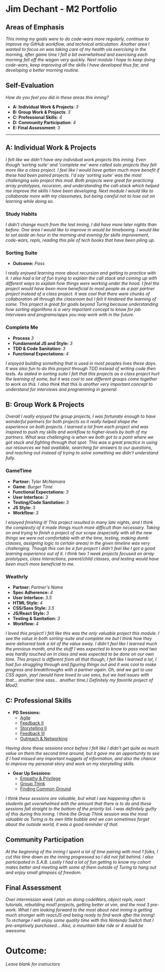 # Jim Dechant - M2 Portfolio

## Areas of Emphasis

_This inning my goals were to do code-wars more regularly, continue to improve my GitHub workflow, and technical articulation. Another area I wanted to focus on was taking care of my health via exercising in the morning, after game time I felt a bit overwhelmed and exercising each morning fell off the wagon very quickly. Next module I hope to keep doing code-wars, keep improving all the skills I have developed thus far, and developing a better morning routine._

## Self-Evaluation
_How do you feel you did in these areas this inning?_

* **A: Individual Work & Projects**: _3_
* **B: Group Work & Projects**: _3_
* **C: Professional Skills**: _4_
* **D: Community Participation**: _4_
* **E: Final Assessment**: _3_

-----------------------

## A: Individual Work & Projects

_I felt like we didn't have any individual work projects this inning. Even though 'sorting suite' and 'complete me' were called solo projects they felt more like a class project. I feel like I would have gotten much more benefit if these had been paired projects. I'd say 'sorting suite' was the most challenging solo project this mod. Both projects were great for practicing array prototypes, recursion, and understanding the call-stack which helped me improve the skills I have been developing. Next module I would like to collaborate more with my classmates, but being careful not to lose out on learning while doing so._

### Study Habits

_I didn't change much from the last inning, I did have more later nights than before. One area I would like to improve in would be timeboxing. I would like to set aside an hour in the morning and evening for skills improvement, code-wars, repls, reading this pile of tech books that have been piling up._

### Sorting Suite
* **Outcome:** _Pass_

_I really enjoyed learning more about recursion and getting to practice with it. I also had a lot of fun trying to explain the call stack and coming up with different ways to explain how things were working under the hood. I feel the project would have been more beneficial to most people as a pair partner project instead of a class project. It was cool that there were chunks of collaboration all through the classroom but I felt it hindered the learning of some. This project is great for goals beyond Turing because understanding how sorting algorithms is a very important concept to know for job interviews and programs/apps you may work with in the future._

### Complete Me
* **Process** _3_
* **Fundamental JS and Style:** _3_
* **TDD & Code Sanitation:** _3_
* **Functional Expectations:** _4_

_I enjoyed building something that is used in most peoples lives these days. It was also fun to do this project through TDD instead of writing code then tests. As stated in sorting suite I felt that this projects as a class project hurt the learning of some, but it was cool to see different groups come together to work on this. I also think that this is another very important concept to understand for interviews and programming in general._

## B: Group Work & Projects

_Overall I really enjoyed the group projects, I was fortunate enough to have wonderful partners for both projects so it really helped shape the experience on both projects. I learned a lot from each project and was inspired to push my skills and workflow to higher-levels by both of my partners. What was challenging is when we both got to a point where we got stuck and fighting through that spot. This was a great practice in using our resources we had available, searching for answers to our questions, and reaching out instead of trying to solve something we didn't understand fully._

### GameTime
* **Partner:** _Tyler McNamara_
* **Game:** _Burger Time_
* **Functional Expectations:** _3_
* **User Interface:** _3_
* **Testing/Code Sanitation:** _3_
* **JS Style:** _3_
* **Workflow:** _3_

_I enjoyed finishing it! This project resulted in many late nights, and I think the complexity of it made things much more difficult than necessary. Taking on and trying to finish a project of our scope (especially with all the new things we were not comfortable with at the time, testing, making dumb classes, assigning logic to certain areas) in the given timeline was very challenging. Though this can be a fun project I didn't feel like I got a good learning experience out of it. I think two 1 week projects focused on array prototypes, class interactions, parent/child classes, and testing would have been much more beneficial to me._

### Weathrly
* **Partner:** _Partner's Name_
* **Spec Adherence:** _4_
* **User Interface:** _3.5_
* **HTML Style:** _4_
* **CSS/Sass Style:** _3.5_
* **JS/React Style:** _3_
* **Testing & Sanitation:** _3_
* **Workflow:** _4_

_I loved this project! I felt like this was the only valuable project this module. I see the value in both sorting-suite and complete me but I think how they were delivered took a lot of the value away. I didn't feel like I learned much the previous month, and the stuff I was expected to know to pass mod two was hardly touched on in class and was expected to be done on our own time. This project is different from all that though, I felt like I learned a lot, I had fun struggling through and figuring things out and it was cool to make progress and breakthroughs with a partner again. Oh, and we got to use CSS again, yay! (would have loved to use sass, but we had issues with that... another time sass... another time.) Definitely my favorite project of Mod2._

## C: Professional Skills

* **PD Sessions:**
  * [Agile](https://github.com/turingschool/career-development-curriculum/blob/master/module_two/agile_practices_and_leadership.md)
  * [Feedback II](https://github.com/turingschool/career-development-curriculum/blob/master/module_two/feedback_ii.md)
  * [Storytelling II](https://github.com/turingschool/career-development-curriculum/blob/master/module_two/professional_storytelling_ii.md)
  * [Feedback III](https://github.com/turingschool/career-development-curriculum/blob/master/module_two/feedback_iii.md)
  * [Outreach & Networking](https://github.com/turingschool/career-development-curriculum/blob/master/module_two/outreach_and_networking.md)

_Having done these sessions once before I felt like I didn't get quite as much value on them the second time around, but it gave me an opportunity to see if I had missed any important nuggets of information, and also the chance to improve my personal story and work on my storytelling skills._

* **Gear Up Sessions:**
  * [Empathy & Privilege](https://github.com/turingschool/gear-up/blob/master/Mod2_Week1_Empathy_and_Privilege.markdown)
  * [Group Think](https://github.com/turingschool/gear-up/blob/master/Rotation_Session_Groupthink.md)
  * [Finding Common Ground]()

_I think these sessions are valuable, but what I see happening often is students get overwhelmed with the amount that there is to do and these sessions fall straight to the bottom of the priority list. I was definitely guilty of this during this inning. I think the Group Think session was the most valuable as Turing is its own little bubble and we can sometimes forget about the outside world, it was a good reminder of that._

## Community Participation

_At the beginning of the inning I spent a lot of time pairing with mod 1 folks, I cut this time down as the inning progressed so I did not fall behind. I also participated in S.A.B. Lastly I had a lot of fun getting to know my cohort mates better and meeting with some of them outside of Turing to hang out and enjoy small glimpses of freedom._

## Final Assessment

_Over intermission week I plan on doing codeWars, object repls, react tutorials, rebuilding mod1 projects, getting better at vim, and the mod 3 pre-work. What I am looking forward to the most about next inning is getting much stronger with reactJS and being ready to find work after the inning! To recharge I will enjoy some quality time with this Nintendo Switch that I pre-emptively purchased... Also, a mountain bike ride or 4 would be awesome._

# Outcome:
_Leave blank for instructors_